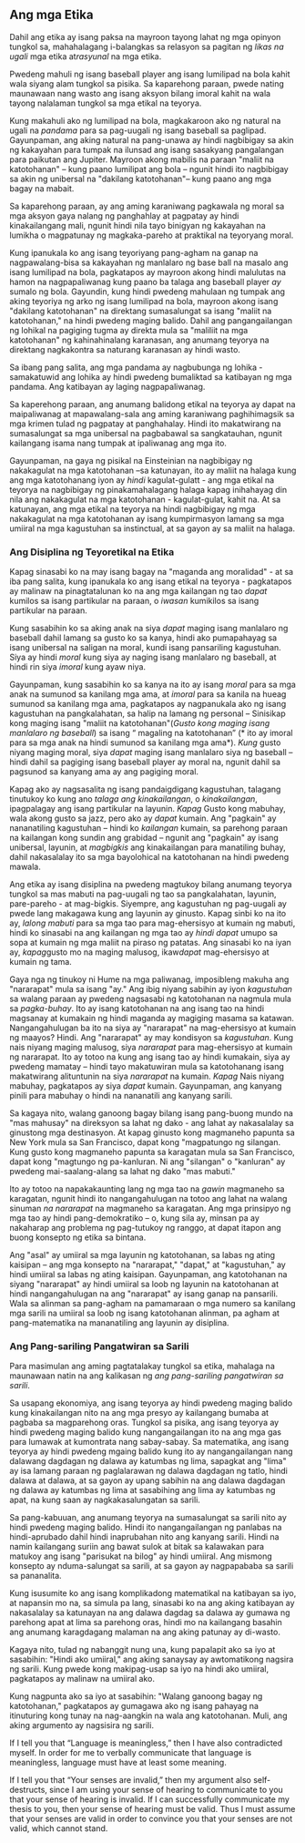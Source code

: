 ## Ang mga Etika

Dahil ang etika ay isang paksa na mayroon tayong lahat ng mga opinyon tungkol sa, mahahalagang i-balangkas sa relasyon sa pagitan ng *likas na ugali* mga etika at*rasyunal* na mga etika.

Pwedeng mahuli ng isang baseball player ang isang lumilipad na bola kahit wala siyang alam tungkol sa pisika. Sa kaparehong paraan, pwede nating maunawaan nang wasto ang isang aksyon bilang imoral kahit na wala tayong nalalaman tungkol sa mga etikal na teyorya.

Kung makahuli ako ng lumilipad na bola, magkakaroon ako ng natural na ugali na *pandama* para sa pag-uugali ng isang baseball sa paglipad. Gayunpaman, ang aking natural na pang-unawa ay hindi nagbibigay sa akin ng kakayahan para tumpak na ilunsad ang isang sasakyang pangalangan para paikutan ang Jupiter. Mayroon akong mabilis na paraan "maliit na katotohanan" – kung paano lumilipat ang bola – ngunit hindi ito nagbibigay sa akin ng unibersal na "dakilang katotohanan"– kung paano ang mga bagay na mabait.

Sa kaparehong paraan, ay ang aming karaniwang pagkawala ng moral sa mga aksyon gaya nalang ng panghahlay at pagpatay ay hindi kinakailangang mali, ngunit hindi nila tayo binigyan ng kakayahan na lumikha o magpatunay ng magkaka-pareho at praktikal na teyoryang moral.

Kung ipanukala ko ang isang teyoriyang pang-agham na ganap na nagpawalang-bisa sa kakayahan ng manlalaro ng base ball na masalo ang isang lumilipad na bola, pagkatapos ay mayroon akong hindi malulutas na hamon na nagpapaliwanag kung paano ba talaga ang baseball player *ay* sumalo ng bola. Gayundin, kung hindi pwedeng mahulaan ng tumpak ang aking teyoriya ng arko ng isang lumilipad na bola, mayroon akong isang "dakilang katotohanan" na direktang sumasalungat sa isang "maliit na katotohanan," na hindi pwedeng maging balido. Dahil ang pangangailangan ng lohikal na pagiging tugma ay direkta mula sa "maliliit na mga katotohanan" ng kahinahinalang karanasan, ang anumang teyorya na direktang nagkakontra sa naturang karanasan ay hindi wasto.

Sa ibang pang salita, ang mga pandama ay nagbubunga ng lohika - samakatuwid ang lohika ay hindi pwedeng bumaliktad sa katibayan ng mga pandama. Ang katibayan ay laging nagpapaliwanag.

Sa kaperehong paraan, ang anumang balidong etikal na teyorya ay dapat na maipaliwanag at mapawalang-sala ang aming karaniwang paghihimagsik sa mga krimen tulad ng pagpatay at panghahalay. Hindi ito makatwirang na sumasalungat sa mga unibersal na pagbabawal sa sangkatauhan, ngunit kailangang isama nang tumpak at ipaliwanag ang mga ito.

Gayunpaman, na gaya ng pisikal na Einsteinian na nagbibigay ng nakakagulat na mga katotohanan –sa katunayan, ito ay maliit na halaga kung ang mga katotohanang iyon ay *hindi* kagulat-gulatt - ang mga etikal na teyorya na nagbibigay ng pinakamahalagang halaga kapag inihahayag din nila ang nakakagulat na mga katotohanan - kagulat-gulat, kahit na. At sa katunayan, ang mga etikal na teyorya na hindi nagbibigay ng mga nakakagulat na mga katotohanan ay isang kumpirmasyon lamang sa mga umiiral na mga kagustuhan sa instinctual, at sa gayon ay sa maliit na halaga.

### Ang Disiplina ng Teyoretikal na Etika

Kapag sinasabi ko na may isang bagay na "maganda ang moralidad" - at sa iba pang salita, kung ipanukala ko ang isang etikal na teyorya - pagkatapos ay malinaw na pinagtatalunan ko na ang mga kailangan ng tao *dapat* kumilos sa isang partikular na paraan, o *iwasan* kumikilos sa isang partikular na paraan.

Kung sasabihin ko sa aking anak na siya *dapat* maging isang manlalaro ng baseball dahil lamang sa gusto ko sa kanya, hindi ako pumapahayag sa isang unibersal na saligan na moral, kundi isang pansariling kagustuhan. Siya ay hindi *moral* kung siya ay naging isang manlalaro ng baseball, at hindi rin siya *imoral* kung ayaw niya.

Gayunpaman, kung sasabihin ko sa kanya na ito ay isang *moral* para sa mga anak na sumunod sa kanilang mga ama, at *imoral* para sa kanila na hueag sumunod sa kanilang mga ama, pagkatapos ay nagpanukala ako ng isang kagustuhan na pangkalahatan, sa halip na lamang ng personal – Sinisikap kong maging isang "maliit na katotohanan"(*Gusto kong maging isang manlalaro ng baseball*) sa isang “ magaling na katotohanan” (* ito ay imoral para sa mga anak na hindi sumunod sa kanilang mga ama*). *Kung* gusto niyang maging moral, siya *dapat* maging isang manlalaro siya ng baseball – hindi dahil sa pagiging isang baseball player ay moral na, ngunit dahil sa pagsunod sa kanyang ama ay ang pagiging moral.

Kapag ako ay nagsasalita ng isang pandaigdigang kagustuhan, talagang tinutukoy ko kung ano *talaga ang kinakailangan*, o *kinakailangan*, ipagpalagay ang isang partikular na layunin. *Kapag* Gusto kong mabuhay, wala akong gusto sa jazz, pero ako ay *dapat* kumain. Ang "pagkain" ay nananatiling kagustuhan – hindi ko *kailangan* kumain, sa parehong paraan na kailangan kong sundin ang grabidad – ngunit ang "pagkain" ay isang unibersal, layunin, at *magbigkis* ang kinakailangan para manatiling buhay, dahil nakasalalay ito sa mga bayolohical na katotohanan na hindi pwedeng mawala.

Ang etika ay isang disiplina na pwedeng magtukoy bilang anumang teyorya tungkol sa mas mabuti na pag-uugali ng tao sa pangkalahatan, layunin, pare-pareho - at mag-bigkis. Siyempre, ang kagustuhan ng pag-uugali ay pwede lang makagawa kung ang layunin ay ginusto. Kapag sinbi ko na ito ay, *lalong mabuti* para sa mga tao para mag-ehersisyo at kumain ng mabuti, hindi ko sinasabi na ang kailangan ng mga tao ay *hindi dapat* umupo sa sopa at kumain ng mga maliit na piraso ng patatas. Ang sinasabi ko na iyan ay, *kapag*gusto mo na maging malusog, ikaw*dapat* mag-ehersisyo at kumain ng tama.

Gaya nga ng tinukoy ni Hume na mga paliwanag, imposibleng makuha ang "nararapat" mula sa isang "ay." Ang ibig niyang sabihin ay iyon *kagustuhan* sa walang paraan ay pwedeng nagsasabi ng katotohanan na nagmula mula sa *pagka-buhay*. Ito ay isang katotohanan na ang isang tao na hindi magsanay at kumakain ng hindi maganda ay magiging masama sa katawan. Nangangahulugan ba ito na siya ay "nararapat" na mag-ehersisyo at kumain ng maayos? Hindi. Ang "nararapat" ay may kondisyon sa *kagustuhan*. Kung nais niyang maging malusog, siya *nararapat* para mag-ehersisyo at kumain ng nararapat. Ito ay totoo na kung ang isang tao ay hindi kumakain, siya ay pwedeng mamatay – hindi tayo makatuwiran mula sa katotohanang isang makatwirang alituntunin na siya *nararapat* na kumain. *Kapag* Nais niyang mabuhay, pagkatapos ay siya *dapat* kumain. Gayunpaman, ang kanyang pinili para mabuhay o hindi na nananatili ang kanyang sarili.

Sa kagaya nito, walang ganoong bagay bilang isang pang-buong mundo na "mas mahusay" na direksyon sa lahat ng dako - ang lahat ay nakasalalay sa ginustong mga destinasyon. At kapag ginusto kong magmaneho papunta sa New York mula sa San Francisco, dapat kong "magpatungo ng silangan. Kung gusto kong magmaneho papunta sa karagatan mula sa San Francisco, dapat kong "magtungo ng pa-kanluran. Ni ang "silangan" o "kanluran" ay pwedeng mai-saalang-alang sa lahat ng dako "mas mabuti."

Ito ay totoo na napakakaunting lang ng mga tao na *gawin* magmaneho sa karagatan, ngunit hindi ito nangangahulugan na totoo ang lahat na walang sinuman *na nararapat* na magmaneho sa karagatan. Ang mga prinsipyo ng mga tao ay hindi pang-demokratiko – o, kung sila ay, minsan pa ay nakaharap ang problema ng pag-tutukoy ng ranggo, at dapat itapon ang buong konsepto ng etika sa bintana.

Ang "asal" ay umiiral sa mga layunin ng katotohanan, sa labas ng ating kaisipan – ang mga konsepto na "nararapat," "dapat," at "kagustuhan," ay hindi umiiral sa labas ng ating kaisipan. Gayunpaman, ang katotohanan na siyang "nararapat" ay hindi umiiral sa loob ng layunin na katotohanan at hindi nangangahulugan na ang "nararapat" ay isang ganap na pansarili. Wala sa alinman sa pang-agham na pamamaraan o mga numero sa kanilang mga sarili na umiiral sa loob ng isang katotohanan alinman, pa agham at pang-matematika na mananatiling ang layunin ay disiplina.

### Ang Pang-sariling Pangatwiran sa Sarili

Para masimulan ang aming pagtatalakay tungkol sa etika, mahalaga na maunawaan natin na ang kalikasan ng *ang pang-sariling pangatwiran sa sarili*.

Sa usapang ekonomiya, ang isang teyorya ay hindi pwedeng maging balido kung kinakailangan nito na ang mga presyo ay kailangang bumaba at pagbaba sa magparehong oras. Tungkol sa pisika, ang isang teyorya ay hindi pwedeng maging balido kung nangangailangan ito na ang mga gas para lumawak at kumontrata nang sabay-sabay. Sa matematika, ang isang teyorya ay hindi pwedeng mgaing balido kung ito ay nangangailangan nang dalawang dagdagan ng dalawa ay katumbas ng lima, sapagkat ang "lima" ay isa lamang paraan ng paglalarawan ng dalawa dagdagan ng tatlo, hindi dalawa at dalawa, at sa gayon ay upang sabihin na ang dalawa dagdagan ng dalawa ay katumbas ng lima at sasabihing ang lima ay katumbas ng apat, na kung saan ay nagkakasalungatan sa sarili.

Sa pang-kabuuan, ang anumang teyorya na sumasalungat sa sarili nito ay hindi pwedeng maging balido. Hindi ito nangangailangan ng panlabas na hindi-aprubado dahil hindi inaprubahan nito ang kanyang sarili. Hindi na namin kailangang suriin ang bawat sulok at bitak sa kalawakan para matukoy ang isang "parisukat na bilog" ay hindi umiiral. Ang mismong konsepto ay nduma-salungat sa sarili, at sa gayon ay nagpapababa sa sarili sa pananalita.

Kung isusumite ko ang isang komplikadong matematikal na katibayan sa iyo, at napansin mo na, sa simula pa lang, sinasabi ko na ang aking katibayan ay nakasalalay sa katunayan na ang dalawa dagdag sa dalawa ay gumawa ng parehong apat at lima sa parehong oras, hindi mo na kailangang basahin ang anumang karagdagang malaman na ang aking patunay ay di-wasto.

Kagaya nito, tulad ng nabanggit nung una, kung papalapit ako sa iyo at sasabihin: "Hindi ako umiiral," ang aking sanaysay ay awtomatikong nagsira ng sarili. Kung pwede kong makipag-usap sa iyo na hindi ako umiiral, pagkatapos ay malinaw na umiiral ako.

Kung nagpunta ako sa iyo at sasabihin: "Walang ganoong bagay ng katotohanan," pagkatapos ay gumagawa ako ng isang pahayag na itinuturing kong tunay na nag-aangkin na wala ang katotohanan. Muli, ang aking argumento ay nagsisira ng sarili.

If I tell you that “Language is meaningless,” then I have also contradicted myself. In order for me to verbally communicate that language is meaningless, language must have at least some meaning.

If I tell you that “Your senses are invalid,” then my argument also self-destructs, since I am using your sense of hearing to communicate to you that your sense of hearing is invalid. If I can successfully communicate my thesis to you, then your sense of hearing must be valid. Thus I must assume that your senses are valid in order to convince you that your senses are not valid, which cannot stand.